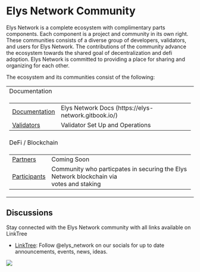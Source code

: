 # Elys Network Community

Elys Network <SAMPLE LANGUAGE> is a complete ecosystem with complimentary parts components. Each component is a project and community in its own right. These communities consists of a diverse group of developers, validators, and users for Elys Network. The contributions of the community advance the ecosystem towards the shared goal of decentralization and defi adoption. Elys Network is committed to providing a place for sharing and organizing for each other.

The ecosystem and its communities consist of the following:





<table>
  <tr>
    <td>Documentation</td>
  </tr>
  <tr>
    <td>
      <table>
        <tr>
          <td><a href="https://elys-network.gitbook.io/">Documentation</a></td>
          <td>Elys Network Docs (https://elys-network.gitbook.io/)</td>
        </tr>
        <tr>
          <td><a href="./documentation/needname">Validators</a></td>
          <td>Validator Set Up and Operations</td>
        </tr>
        </tr>
      </table> 
     </td>
  </tr>
  <tr>
    <td>DeFi / Blockchain</td>
  </tr>
  <tr>
    <td>
      <table>
        <tr>
          <td><a href="./defi/file3.md">Partners</a></td>
          <td>Coming Soon</td>
        </tr>
        <tr>
          <td><a href="./defi/File4participants.md">Participants</a></td>
          <td>Community who particpates in securing the Elys Network blockchain via<br>
          votes and staking</td>
        </tr>
      </table> 
     </td>
  </tr>
</table>


## Discussions

Stay connected with the Elys Network community with all links available on LinkTree

* [LinkTree](https://linktr.ee/elysnetwork): Follow @elys_network on our socials for up to date announcements, events, news, ideas.

  

[<img src="https://img.shields.io/badge/Edit%20this%20page%20on-Github-lightgrey?style=flat-square">]([[https://github.com/elys-network/elys-community/])
